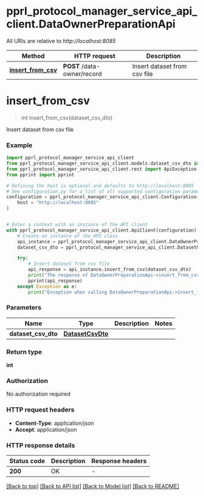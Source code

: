 # pprl_protocol_manager_service_api_client.DataOwnerPreparationApi

All URIs are relative to *http://localhost:8085*

Method | HTTP request | Description
------------- | ------------- | -------------
[**insert_from_csv**](DataOwnerPreparationApi.md#insert_from_csv) | **POST** /data-owner/record | Insert dataset from csv file


# **insert_from_csv**
> int insert_from_csv(dataset_csv_dto)

Insert dataset from csv file

### Example


```python
import pprl_protocol_manager_service_api_client
from pprl_protocol_manager_service_api_client.models.dataset_csv_dto import DatasetCsvDto
from pprl_protocol_manager_service_api_client.rest import ApiException
from pprint import pprint

# Defining the host is optional and defaults to http://localhost:8085
# See configuration.py for a list of all supported configuration parameters.
configuration = pprl_protocol_manager_service_api_client.Configuration(
    host = "http://localhost:8085"
)


# Enter a context with an instance of the API client
with pprl_protocol_manager_service_api_client.ApiClient(configuration) as api_client:
    # Create an instance of the API class
    api_instance = pprl_protocol_manager_service_api_client.DataOwnerPreparationApi(api_client)
    dataset_csv_dto = pprl_protocol_manager_service_api_client.DatasetCsvDto() # DatasetCsvDto | 

    try:
        # Insert dataset from csv file
        api_response = api_instance.insert_from_csv(dataset_csv_dto)
        print("The response of DataOwnerPreparationApi->insert_from_csv:\n")
        pprint(api_response)
    except Exception as e:
        print("Exception when calling DataOwnerPreparationApi->insert_from_csv: %s\n" % e)
```



### Parameters


Name | Type | Description  | Notes
------------- | ------------- | ------------- | -------------
 **dataset_csv_dto** | [**DatasetCsvDto**](DatasetCsvDto.md)|  | 

### Return type

**int**

### Authorization

No authorization required

### HTTP request headers

 - **Content-Type**: application/json
 - **Accept**: application/json

### HTTP response details

| Status code | Description | Response headers |
|-------------|-------------|------------------|
**200** | OK |  -  |

[[Back to top]](#) [[Back to API list]](../README.md#documentation-for-api-endpoints) [[Back to Model list]](../README.md#documentation-for-models) [[Back to README]](../README.md)


